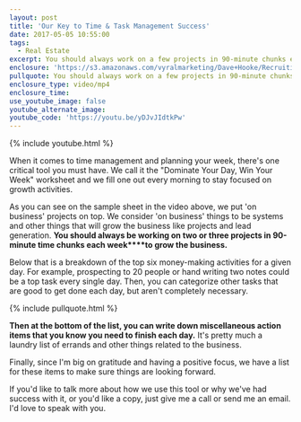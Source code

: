 ```yaml
---
layout: post
title: 'Our Key to Time & Task Management Success'
date: 2017-05-05 10:55:00
tags:
  - Real Estate
excerpt: You should always work on a few projects in 90-minute chunks each week to grow the business.
enclosure: 'https://s3.amazonaws.com/vyralmarketing/Dave+Hooke/Recruiting+Videos/Central+PA+Real+Estate+Agent-+Our+time+management+worksheet+(1).mp4'
pullquote: You should always work on a few projects in 90-minute chunks each week to grow the business.
enclosure_type: video/mp4
enclosure_time:
use_youtube_image: false
youtube_alternate_image:
youtube_code: 'https://youtu.be/yDJvJIdtkPw'
---
```



{% include youtube.html %}

When it comes to time management and planning your week, there's one critical tool you must have. We call it the "Dominate Your Day, Win Your Week" worksheet and we fill one out every morning to stay focused on growth activities.

As you can see on the sample sheet in the video above, we put 'on business' projects on top. We consider 'on business' things to be systems and other things that will grow the business like projects and lead generation. **You should always be working on two or three projects in 90-minute time chunks each week****to grow the business.**

Below that is a breakdown of the top six money-making activities for a given day. For example, prospecting to 20 people or hand writing two notes could be a top task every single day. Then, you can categorize other tasks that are good to get done each day, but aren't completely necessary.

{% include pullquote.html %}

**Then at the bottom of the list, you can write down miscellaneous action items that you know you need to finish each day.** It's pretty much a laundry list of errands and other things related to the business.

Finally, since I'm big on gratitude and having a positive focus, we have a list for these items to make sure things are looking forward.

If you'd like to talk more about how we use this tool or why we've had success with it, or you'd like a copy, just give me a call or send me an email. I'd love to speak with you.